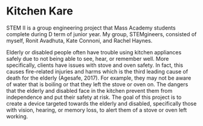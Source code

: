 # Kitchen Kare

STEM II is a group engineering project that Mass Academy students complete during D term of junior year. My group, STEMgineers, consisted of myself, Ronit Avadhuta, Kate Connoni, and Rachel Haynes.

Elderly or disabled people often have trouble using kitchen appliances safely due to not being able to see, hear, or remember well. More specifically, clients have issues with stove and oven safety. In fact, this causes fire-related injuries and harms which is the third leading cause of death for the elderly (Agesafe, 2017). For example, they may not be aware of water that is boiling or that they left the stove or oven on. The dangers that the elderly and disabled face in the kitchen prevent them from independence and put their safety at risk. The goal of this project is to create a device targeted towards the elderly and disabled, specifically those with vision, hearing, or memory loss, to alert them of a stove or oven left working.
